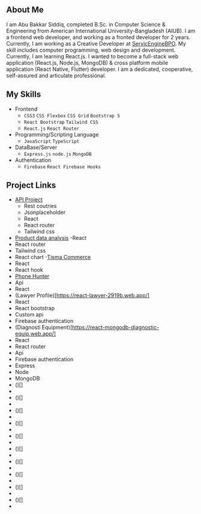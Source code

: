## About Me  

I am Abu Bakkar Siddiq, completed B.Sc. in Computer Science & Engineering from American International University-Bangladesh (AIUB). I am a frontend web developer, and working as a fronted developer for 2 years. Currently, I am working as a Creative Developer at [ServicEngineBPO](https://sebpo.com/). My skill includes computer programming, web design and development. Currently, I am learning React.js. I wanted to become a full-stack web application (React.js, Node.js, MongoDB) & cross platform mobile application (React Native, Flutter) developer. I am a dedicated, cooperative, self-assured and articulate professional.

## My Skills
- Frontend
  - `CSS3` `CSS Flexbox` `CSS Grid` `Bootstrap 5`
  - `React Bootstrap` `Tailwind CSS`
  - `React.js` `React Router`
- Programming/Scripting Language
  - `JavaScript` `TypeScript`
- DataBase/Server
  - `Express.js` `node.js` `MongoDB` 
- Authentication
  - `Firebase` `React Firebase Hooks`

## Project Links
- [API Project](https://react-router-with-tailwind.netlify.app/)
  - Rest coutries
  - Jsonplaceholder
  - React
  - React router
  - Tailwind css
 - [Product data analysis](https://product-data-analysis.netlify.app/)
  -React
  - React router
  - Tailwind css
  - React chart
 -[Tisma Commerce](https://tisma-commerece.netlify.app/)
  - React
  - React hook
 - [Phone Hunter](https://phone-hunter.netlify.app/)
  - Api
  - React
 - (Lawyer Profile)[https://react-lawyer-2919b.web.app/]
  - React
  - React bootstrap
  - Custom api
  - Firebase authentication
 - (Diagnosti Equipment)[https://react-mongodb-diagnostic-equip.web.app/]
  - React
  - React router
  - Api
  - Firebase authentication
  - Express
  - Node
  - MongoDB
 - ()[]
  - 
 - ()[]
  - 
 - ()[]
  - 
 - ()[]
  - 
 - ()[]
  - 
 - ()[]
  - 
 - ()[]
  - 
 - ()[]
  - 
 - ()[]
  - 
 - ()[]
  - 
<!--
**ab-siddiq/ab-siddiq** is a ✨ _special_ ✨ repository because its `README.md` (this file) appears on your GitHub profile.

Here are some ideas to get you started:

- 🔭 I’m currently working on ...
- 🌱 I’m currently learning ...
- 👯 I’m looking to collaborate on ...
- 🤔 I’m looking for help with ...
- 💬 Ask me about ...
- 📫 How to reach me: ...
- 😄 Pronouns: ...
- ⚡ Fun fact: ...
-->
